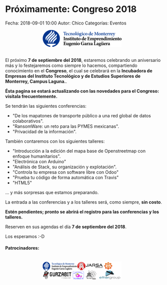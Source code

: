 Próximamente: Congreso 2018
==================================

Fecha: 2018-09-01 10:00
Autor:  Chico
Categorías: Eventos

<center>
<img class="img-responsive" style="width:50%;height:auto;margin-right:12px;" src="2018-09-07-congreso/logoTecInstituto_new.png" alt="Sede Congreso 2018" width="325" height="250">
</center>

<br />

<!-- break -->

El próximo **7 de septiembre del 2018**, estaremos celebrando un aniversario más y lo festejaremos como siempre lo hacemos, compartiendo conocimiento en el **Congreso**, el cual se celebrará en la **Incubadora de Empresas del Instituto Tecnológico y de Estudios Superiores de Monterrey, Campus Laguna.**.

**Ésta pagina se estará actualizando con las novedades para el Congreso: visítala frecuentemente.**

Se tendrán las siguientes conferencias:

* "De los mapatones de transporte público a una red global de datos colaborativos".
* "RansomWare: un reto para las PYMES mexicanas".
* "Privacidad de la información".

También contaremos con los siguientes talleres:

* "Introducción a la edición del mapa base de Openstreetmap con enfoque humanitarios".
* "Electrónica con Arduino"
* "Análisis de Stack, su organización y explotación".
* "Controla tu empresa con software libre con Odoo"
* "Prueba tu código de forma automática con Travis"
* "HTML5"

... y más sorpresas que estamos preparando.

La entrada a las conferencias y a los talleres será, como siempre, **sin costo**.

**Estén pendientes; pronto se abrirá el registro para las conferencias y los talleres.**

Reserven en sus agendas el día **7 de septiembre del 2018**.

Los esperamos :-D

#### Patrocinadores:
<br />

<center>
<img class="img-responsive" style="width:50%;height:auto;margin-right:12px;" src="2018-09-07-congreso/Patrocinadores.png" alt="Patrocinadores" width="325" height="250">
</center>
